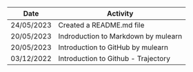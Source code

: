 | Date | Activity |
| --- | --- |
| 24/05/2023 | Created a README.md file |
| 20/05/2023 | Indroduction to Markdown by mulearn |
| 20/05/2023 | Introduction to GitHub by mulearn |
| 03/12/2022 | Introduction to Github - Trajectory |
